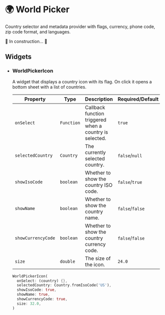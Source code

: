 # 🌍 World Picker

Country selector and metadata provider with flags, currency, phone code, zip code format, and languages.

🚧 In construction... 🚧

## Widgets

- ### WorldPickerIcon
  A widget that displays a country icon with its flag.
  On click it opens a bottom sheet with a list of countries.

  | Property         | Type         | Description                                                 | Required/Default |
  |------------------|--------------|-------------------------------------------------------------|----------------- |
  | `onSelect`       | `Function`   | Callback function triggered when a country is selected.     | `true`           |
  | `selectedCountry`          | `Country`    | The currently selected country.                             | `false`/`null`   |
  | `showIsoCode`     | `boolean`    | Whether to show the country ISO code.                      | `false`/`true`   |
  | `showName`       | `boolean`    | Whether to show the country name.                           | `false`/`false`  |
  | `showCurrencyCode`   | `boolean`    | Whether to show the country currency code.              | `false`/`false`  |
  | `size`           | `double`     | The size of the icon.                                       | `24.0`           |

  ```dart
  WorldPickerIcon(
    onSelect: (country) {},
    selectedCountry: Country.fromIsoCode('US'), 
    showIsoCode: true,
    showName: true,
    showCurrencyCode: true,
    size: 32.0,
  )
```
